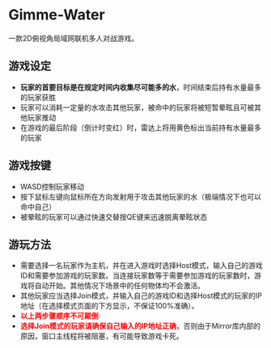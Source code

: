 # Gimme-Water

一款2D俯视角局域网联机多人对战游戏。

## 游戏设定

- __玩家的首要目标是在规定时间内收集尽可能多的水__，时间结束后持有水量最多的玩家获胜
- 玩家可以消耗一定量的水攻击其他玩家，被命中的玩家将被短暂晕眩且可被其他玩家推动
- 在游戏的最后阶段（倒计时变红）时，雷达上将用黄色标出当前持有水量最多的玩家

## 游戏按键

- WASD控制玩家移动
- 按下鼠标左键向鼠标所在方向发射用于攻击其他玩家的水（极端情况下也可以命中自己）
- 被晕眩的玩家可以通过快速交替按QE键来迅速脱离晕眩状态

## 游玩方法

- 需要选择一名玩家作为主机，并在进入游戏时选择Host模式，输入自己的游戏ID和需要参加游戏的玩家数。当连接玩家数等于需要参加游戏的玩家数时，游戏将自动开始。其他情况下场景中的任何物体均不会激活。
- 其他玩家应当选择Join模式，并输入自己的游戏ID和选择Host模式的玩家的IP地址（在选择模式页面的下方显示，不保证100%准确）。
- <font color="red">__以上两步骤顺序不可颠倒__</font>
- <font color="red">__选择Join模式的玩家请确保自己输入的IP地址正确__</font>，否则由于Mirror库内部的原因，窗口主线程将被阻塞，有可能导致游戏卡死。
